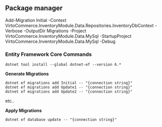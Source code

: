 
## Package manager 
Add-Migration Initial -Context VirtoCommerce.InventoryModule.Data.Repositories.InventoryDbContext  -Verbose -OutputDir Migrations -Project VirtoCommerce.InventoryModule.Data.MySql -StartupProject VirtoCommerce.InventoryModule.Data.MySql  -Debug



### Entity Framework Core Commands
```
dotnet tool install --global dotnet-ef --version 6.*
```

**Generate Migrations**

```
dotnet ef migrations add Initial -- "{connection string}"
dotnet ef migrations add Update1 -- "{connection string}"
dotnet ef migrations add Update2 -- "{connection string}"
```

etc..

**Apply Migrations**

`dotnet ef database update -- "{connection string}"`
